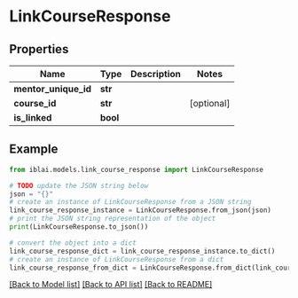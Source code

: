 # LinkCourseResponse


## Properties

Name | Type | Description | Notes
------------ | ------------- | ------------- | -------------
**mentor_unique_id** | **str** |  | 
**course_id** | **str** |  | [optional] 
**is_linked** | **bool** |  | 

## Example

```python
from iblai.models.link_course_response import LinkCourseResponse

# TODO update the JSON string below
json = "{}"
# create an instance of LinkCourseResponse from a JSON string
link_course_response_instance = LinkCourseResponse.from_json(json)
# print the JSON string representation of the object
print(LinkCourseResponse.to_json())

# convert the object into a dict
link_course_response_dict = link_course_response_instance.to_dict()
# create an instance of LinkCourseResponse from a dict
link_course_response_from_dict = LinkCourseResponse.from_dict(link_course_response_dict)
```
[[Back to Model list]](../README.md#documentation-for-models) [[Back to API list]](../README.md#documentation-for-api-endpoints) [[Back to README]](../README.md)


